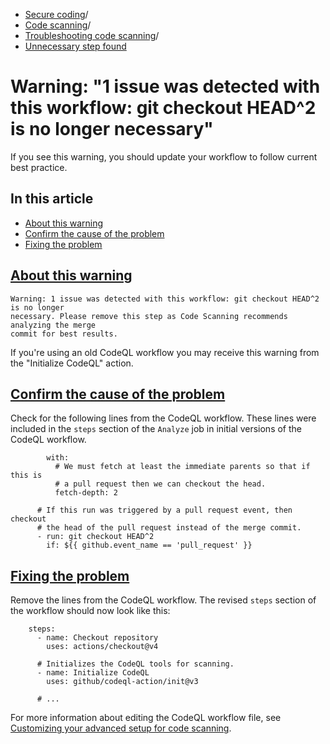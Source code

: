   * [Secure coding](https://docs.github.com/en/code-security "Secure coding")/
  * [Code scanning](https://docs.github.com/en/code-security/code-scanning "Code scanning")/
  * [Troubleshooting code scanning](https://docs.github.com/en/code-security/code-scanning/troubleshooting-code-scanning "Troubleshooting code scanning")/
  * [Unnecessary step found](https://docs.github.com/en/code-security/code-scanning/troubleshooting-code-scanning/unnecessary-step-found "Unnecessary step found")


# Warning: "1 issue was detected with this workflow: git checkout HEAD^2 is no longer necessary"
If you see this warning, you should update your workflow to follow current best practice.
## In this article
  * [About this warning](https://docs.github.com/en/code-security/code-scanning/troubleshooting-code-scanning/unnecessary-step-found#about-this-warning)
  * [Confirm the cause of the problem](https://docs.github.com/en/code-security/code-scanning/troubleshooting-code-scanning/unnecessary-step-found#confirm-the-cause-of-the-problem)
  * [Fixing the problem](https://docs.github.com/en/code-security/code-scanning/troubleshooting-code-scanning/unnecessary-step-found#fixing-the-problem)


## [About this warning](https://docs.github.com/en/code-security/code-scanning/troubleshooting-code-scanning/unnecessary-step-found#about-this-warning)
```
Warning: 1 issue was detected with this workflow: git checkout HEAD^2 is no longer
necessary. Please remove this step as Code Scanning recommends analyzing the merge
commit for best results.

```

If you're using an old CodeQL workflow you may receive this warning from the "Initialize CodeQL" action.
## [Confirm the cause of the problem](https://docs.github.com/en/code-security/code-scanning/troubleshooting-code-scanning/unnecessary-step-found#confirm-the-cause-of-the-problem)
Check for the following lines from the CodeQL workflow. These lines were included in the `steps` section of the `Analyze` job in initial versions of the CodeQL workflow.
```
        with:
          # We must fetch at least the immediate parents so that if this is
          # a pull request then we can checkout the head.
          fetch-depth: 2

      # If this run was triggered by a pull request event, then checkout
      # the head of the pull request instead of the merge commit.
      - run: git checkout HEAD^2
        if: ${{ github.event_name == 'pull_request' }}

```

## [Fixing the problem](https://docs.github.com/en/code-security/code-scanning/troubleshooting-code-scanning/unnecessary-step-found#fixing-the-problem)
Remove the lines from the CodeQL workflow. The revised `steps` section of the workflow should now look like this:
```
    steps:
      - name: Checkout repository
        uses: actions/checkout@v4

      # Initializes the CodeQL tools for scanning.
      - name: Initialize CodeQL
        uses: github/codeql-action/init@v3

      # ...

```

For more information about editing the CodeQL workflow file, see [Customizing your advanced setup for code scanning](https://docs.github.com/en/code-security/code-scanning/creating-an-advanced-setup-for-code-scanning/customizing-your-advanced-setup-for-code-scanning#editing-a-code-scanning-workflow).
